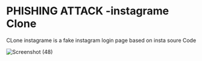 # PHISHING ATTACK -instagrame Clone
CLone instagrame is a fake instagram login page based on insta soure Code


![Screenshot (48)](https://user-images.githubusercontent.com/62838398/90928982-8250c900-e415-11ea-87aa-9564dcd25003.png)

